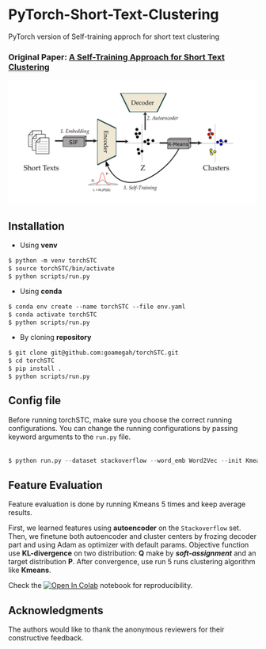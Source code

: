# PyTorch-Short-Text-Clustering
PyTorch version of Self-training approch for short text clustering

### Original Paper: [A Self-Training Approach for Short Text Clustering](https://aclanthology.org/W19-4322/)

![Image of STC Arch](assets/cover.png)

## Installation

- Using **venv**
```
$ python -m venv torchSTC
$ source torchSTC/bin/activate
$ python scripts/run.py
```


- Using **conda** 
```
$ conda env create --name torchSTC --file env.yaml
$ conda activate torchSTC
$ python scripts/run.py
```

- By cloning **repository**

```
$ git clone git@github.com:goamegah/torchSTC.git
$ cd torchSTC
$ pip install .
$ python scripts/run.py
```

## Config file

Before running torchSTC, make sure you choose the correct running configurations. You can change the running configurations by passing keyword arguments to the ```run.py``` file.

```python

$ python run.py --dataset stackoverflow --word_emb Word2Vec --init Kmeans --max_iter 1500

```

## Feature Evaluation

Feature evaluation is done by running Kmeans 5 times and keep average results. 

First, we learned features using **autoencoder** on the ```Stackoverflow``` set. Then, we finetune both autoencoder and cluster centers by frozing decoder part and using Adam as optimizer with default params. Objective function use **KL-divergence** on two distribution: **Q** make by ***soft-assignment*** and an target distribution **P**. After convergence, use run 5 runs clustering algorithm like **Kmeans**.

Check the [![Open In Colab](https://colab.research.google.com/assets/colab-badge.svg)](https://github.com/goamegah/torchSTC/blob/main/demos/stackoverlow/stc_final_assignment_hgf_sof.ipynb) notebook for reproducibility.


## Acknowledgments
The authors would like to thank the anonymous reviewers for their constructive feedback.